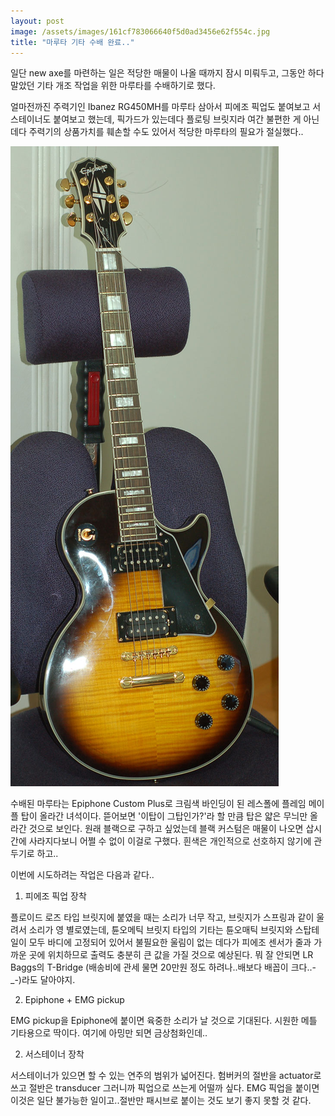 ```yaml
---
layout: post
image: /assets/images/161cf783066640f5d0ad3456e62f554c.jpg
title: "마루타 기타 수배 완료.."
---
```


일단 new axe를 마련하는 일은 적당한 매물이 나올 때까지 잠시 미뤄두고, 그동안 하다 말았던 기타 개조 작업을 위한 마루타를 수배하기로 했다. 

얼마전까진 주력기인 Ibanez RG450MH를 마루타 삼아서 피에조 픽업도 붙여보고 서스테이너도 붙여보고 했는데, 픽가드가 있는데다 플로팅 브릿지라 여간 불편한 게 아닌데다 주력기의 상품가치를 훼손할 수도 있어서 적당한 마루타의 필요가 절실했다..

![image](/assets/images/161cf783066640f5d0ad3456e62f554c.jpg)


수배된 마루타는 Epiphone Custom Plus로 크림색 바인딩이 된 레스폴에 플레임 메이플 탑이 올라간 녀석이다. 뜯어보면 '이탑이 그탑인가?'라 할 만큼 탑은 얇은 무늬만 올라간 것으로 보인다. 원래 블랙으로 구하고 싶었는데 블랙 커스텀은 매물이 나오면 삽시간에 사라지다보니 어쩔 수 없이 이걸로 구했다. 흰색은 개인적으로 선호하지 않기에 관두기로 하고..

이번에 시도하려는 작업은 다음과 같다..

1) 피에조 픽업 장착

플로이드 로즈 타입 브릿지에 붙였을 때는 소리가 너무 작고, 브릿지가 스프링과 같이 울려서 소리가 영 별로였는데, 튠오메틱 브릿지 타입의 기타는 튠오매틱 브릿지와 스탑테일이 모두 바디에 고정되어 있어서 불필요한 울림이 없는 데다가 피에조 센서가 줄과 가까운 곳에 위치하므로 출력도 충분히 큰 값을 가질 것으로 예상된다. 뭐 잘 안되면 LR Baggs의 T-Bridge (배송비에 관세 물면 20만원 정도 하려나..배보다 배꼽이 크다..-_-)라도 달아야지.

2) Epiphone + EMG pickup

EMG pickup을 Epiphone에 붙이면 육중한 소리가 날 것으로 기대된다. 시원한 메틀 기타용으로 딱이다. 여기에 아밍만 되면 금상첨화인데..

2) 서스테이너 장착

서스테이너가 있으면 할 수 있는 연주의 범위가 넓어진다. 험버커의 절반을 actuator로 쓰고 절반은 transducer 그러니까 픽업으로 쓰는게 어떨까 싶다. EMG 픽업을 붙이면 이것은 일단 불가능한 일이고..절반만 패시브로 붙이는 것도 보기 좋지 못할 것 같다.




